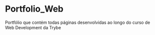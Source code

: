 # Portfolio_Web
Portfólio que contém todas páginas desenvolvidas ao longo do curso de Web Development da Trybe
